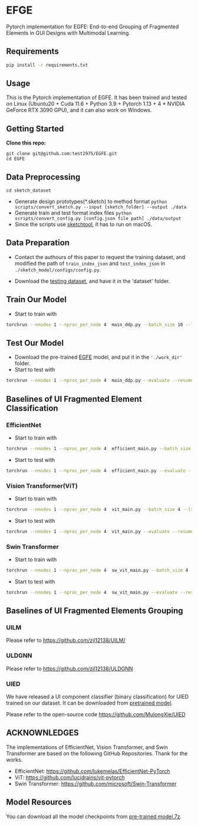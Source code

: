 # EFGE

Pytorch implementation for EGFE: End-to-end Grouping of Fragmented Elements in GUI Designs with Multimodal Learning.

## Requirements

```sh
pip install -r requirements.txt
```

## Usage

This is the Pytorch implementation of EGFE. It has been trained and tested on Linux (Ubuntu20 + Cuda 11.6 + Python 3.9 + Pytorch 1.13 + 4 * NVIDIA GeForce RTX 3090 GPU),
and it can also work on Windows.

## Getting Started

**Clone this repo:**

`git clone git@github.com:test2975/EGFE.git`  
`cd EGFE`

## Data Preprocessing

`cd sketch_dataset`

* Generate design prototypes(*.sketch) to method format
`python scripts/convert_sketch.py --input [sketch_folder] --output ./data`
* Generate train and test format index files
`python scripts/convert_config.py [config.json file path] ./data/output`
* Since the scripts use [sketchtool](https://developer.sketch.com/cli/export-assets), it has to run on macOS.

## Data Preparation

* Contact the authours of this paper to request the training dataset, and modified the path of `train_index_json` and `test_index_json` in `./sketch_model/configs/config.py`.

* Download the [testing dataset](https://zenodo.org/record/8022996), and have it in the 'dataset' folder.

## Train Our Model

* Start to train with

```sh
torchrun --nnodes 1 --nproc_per_node 4  main_ddp.py --batch_size 10 --lr 5e-4
```

## Test Our Model

* Download the pre-trained [EGFE](https://zenodo.org/record/8132008) model, and put it in the `'./work_dir'` folder.
* Start to test with

```sh
torchrun --nnodes 1 --nproc_per_node 4  main_ddp.py --evaluate --resume ./work_dir/set-wei-05-0849/checkpoints/latest.pth --batch_size 40
```

## Baselines of UI Fragmented Element Classification

### EfficientNet

* Start to train with

```sh
torchrun --nnodes 1 --nproc_per_node 4  efficient_main.py --batch_size 4 --lr 5e-4
```

* Start to test with

```sh
torchrun --nnodes 1 --nproc_per_node 4  efficient_main.py --evaluate --resume ./work_dir/efficient_net/latest.pth --batch_size 8
```

### Vision Transformer(ViT)

* Start to train with

```sh
torchrun --nnodes 1 --nproc_per_node 4  vit_main.py --batch_size 4 --lr 5e-4
```

* Start to test with

```sh
torchrun --nnodes 1 --nproc_per_node 4  vit_main.py --evaluate --resume ./work_dir/vit/latest.pth --batch_size 8
```

### Swin Transformer

* Start to train with

```sh
torchrun --nnodes 1 --nproc_per_node 4  sw_vit_main.py --batch_size 4 --lr 5e-4
```

* Start to test with

```sh
torchrun --nnodes 1 --nproc_per_node 4  sw_vit_main.py --evaluate --resume ./work_dir/swin/latest.pth --batch_size 8
```

## Baselines of UI Fragmented Elements Grouping

### UILM

Please refer to <https://github.com/zjl12138/UILM/>

### ULDGNN

Please refer to <https://github.com/zjl12138/ULDGNN>

### UIED

We have released a UI component classifier (binary classification) for UIED trained on our dataset. It can be downloaded from [pretrained model](https://zenodo.org/record/8132008).

Please refer to the open-source code <https://github.com/MulongXie/UIED>

## ACKNOWNLEDGES

The implementations of EfficientNet, Vision Transformer, and Swin Transformer are based on the following GitHub Repositories. Thank for the works.

* EfficientNet: <https://github.com/lukemelas/EfficientNet-PyTorch>
* ViT: <https://github.com/lucidrains/vit-pytorch>
* Swin Transformer: <https://github.com/microsoft/Swin-Transformer>

## Model Resources

You can download all the model checkpoints from [pre-trained model.7z](https://zenodo.org/record/8132008).

